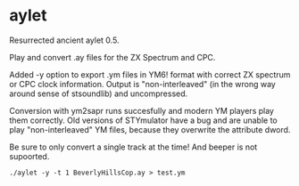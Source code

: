 # aylet

Resurrected ancient aylet 0.5. 

Play and convert .ay files for the ZX Spectrum and CPC.

Added -y option to export .ym files in YM6! format with correct ZX spectrum
or CPC clock information. Output is "non-interleaved" (in the wrong way around sense of stsoundlib) and uncompressed.  

Conversion with ym2sapr runs succesfully and modern YM players play them
correctly. Old versions of STYmulator have a bug and are unable to play
"non-interleaved" YM files, because they overwrite the attribute dword.  

Be sure to only convert a single track at the time! And beeper is not supoorted.

```
./aylet -y -t 1 BeverlyHillsCop.ay > test.ym
```

